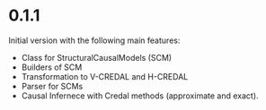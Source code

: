 0.1.1
===========

Initial version with the following main features:

- Class for StructuralCausalModels (SCM)
- Builders of SCM
- Transformation to V-CREDAL and H-CREDAL
- Parser for SCMs
- Causal Infernece with Credal methods (approximate and exact).

